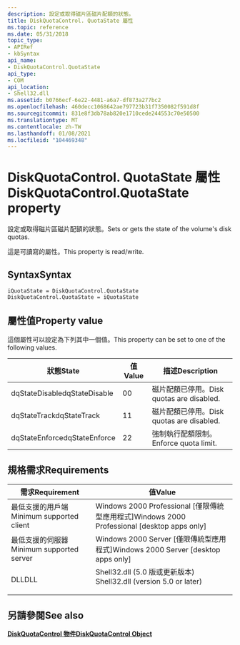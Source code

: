 ```yaml
---
description: 設定或取得磁片區磁片配額的狀態。
title: DiskQuotaControl. QuotaState 屬性
ms.topic: reference
ms.date: 05/31/2018
topic_type:
- APIRef
- kbSyntax
api_name:
- DiskQuotaControl.QuotaState
api_type:
- COM
api_location:
- Shell32.dll
ms.assetid: b0766ecf-6e22-4481-a6a7-df873a277bc2
ms.openlocfilehash: 460decc1068642ae797723b31f7350082f591d8f
ms.sourcegitcommit: 831e8f3db78ab820e1710cede244553c70e50500
ms.translationtype: MT
ms.contentlocale: zh-TW
ms.lasthandoff: 01/08/2021
ms.locfileid: "104469348"
---
```

# <a name="diskquotacontrolquotastate-property"></a><span data-ttu-id="d390d-103">DiskQuotaControl. QuotaState 屬性</span><span class="sxs-lookup"><span data-stu-id="d390d-103">DiskQuotaControl.QuotaState property</span></span>

<span data-ttu-id="d390d-104">設定或取得磁片區磁片配額的狀態。</span><span class="sxs-lookup"><span data-stu-id="d390d-104">Sets or gets the state of the volume's disk quotas.</span></span>

<span data-ttu-id="d390d-105">這是可讀寫的屬性。</span><span class="sxs-lookup"><span data-stu-id="d390d-105">This property is read/write.</span></span>

## <a name="syntax"></a><span data-ttu-id="d390d-106">Syntax</span><span class="sxs-lookup"><span data-stu-id="d390d-106">Syntax</span></span>


```JScript
iQuotaState = DiskQuotaControl.QuotaState
DiskQuotaControl.QuotaState = iQuotaState
```



## <a name="property-value"></a><span data-ttu-id="d390d-107">屬性值</span><span class="sxs-lookup"><span data-stu-id="d390d-107">Property value</span></span>

<span data-ttu-id="d390d-108">這個屬性可以設定為下列其中一個值。</span><span class="sxs-lookup"><span data-stu-id="d390d-108">This property can be set to one of the following values.</span></span>



| <span data-ttu-id="d390d-109">狀態</span><span class="sxs-lookup"><span data-stu-id="d390d-109">State</span></span>          | <span data-ttu-id="d390d-110">值</span><span class="sxs-lookup"><span data-stu-id="d390d-110">Value</span></span> | <span data-ttu-id="d390d-111">描述</span><span class="sxs-lookup"><span data-stu-id="d390d-111">Description</span></span>               |
|----------------|-------|---------------------------|
| <span data-ttu-id="d390d-112">dqStateDisable</span><span class="sxs-lookup"><span data-stu-id="d390d-112">dqStateDisable</span></span> | <span data-ttu-id="d390d-113">0</span><span class="sxs-lookup"><span data-stu-id="d390d-113">0</span></span>     | <span data-ttu-id="d390d-114">磁片配額已停用。</span><span class="sxs-lookup"><span data-stu-id="d390d-114">Disk quotas are disabled.</span></span> |
| <span data-ttu-id="d390d-115">dqStateTrack</span><span class="sxs-lookup"><span data-stu-id="d390d-115">dqStateTrack</span></span>   | <span data-ttu-id="d390d-116">1</span><span class="sxs-lookup"><span data-stu-id="d390d-116">1</span></span>     | <span data-ttu-id="d390d-117">磁片配額已停用。</span><span class="sxs-lookup"><span data-stu-id="d390d-117">Disk quotas are disabled.</span></span> |
| <span data-ttu-id="d390d-118">dqStateEnforce</span><span class="sxs-lookup"><span data-stu-id="d390d-118">dqStateEnforce</span></span> | <span data-ttu-id="d390d-119">2</span><span class="sxs-lookup"><span data-stu-id="d390d-119">2</span></span>     | <span data-ttu-id="d390d-120">強制執行配額限制。</span><span class="sxs-lookup"><span data-stu-id="d390d-120">Enforce quota limit.</span></span>      |



 

## <a name="requirements"></a><span data-ttu-id="d390d-121">規格需求</span><span class="sxs-lookup"><span data-stu-id="d390d-121">Requirements</span></span>



| <span data-ttu-id="d390d-122">需求</span><span class="sxs-lookup"><span data-stu-id="d390d-122">Requirement</span></span> | <span data-ttu-id="d390d-123">值</span><span class="sxs-lookup"><span data-stu-id="d390d-123">Value</span></span> |
|-------------------------------------|---------------------------------------------------------------------------------------------------------------|
| <span data-ttu-id="d390d-124">最低支援的用戶端</span><span class="sxs-lookup"><span data-stu-id="d390d-124">Minimum supported client</span></span><br/> | <span data-ttu-id="d390d-125">Windows 2000 Professional \[僅限傳統型應用程式\]</span><span class="sxs-lookup"><span data-stu-id="d390d-125">Windows 2000 Professional \[desktop apps only\]</span></span><br/>                                                    |
| <span data-ttu-id="d390d-126">最低支援的伺服器</span><span class="sxs-lookup"><span data-stu-id="d390d-126">Minimum supported server</span></span><br/> | <span data-ttu-id="d390d-127">Windows 2000 Server \[僅限傳統型應用程式\]</span><span class="sxs-lookup"><span data-stu-id="d390d-127">Windows 2000 Server \[desktop apps only\]</span></span><br/>                                                          |
| <span data-ttu-id="d390d-128">DLL</span><span class="sxs-lookup"><span data-stu-id="d390d-128">DLL</span></span><br/>                      | <dl> <span data-ttu-id="d390d-129"><dt>Shell32.dll (5.0 版或更新版本) </dt></span><span class="sxs-lookup"><span data-stu-id="d390d-129"><dt>Shell32.dll (version 5.0 or later)</dt></span></span> </dl> |



## <a name="see-also"></a><span data-ttu-id="d390d-130">另請參閱</span><span class="sxs-lookup"><span data-stu-id="d390d-130">See also</span></span>

<dl> <dt>

[<span data-ttu-id="d390d-131">**DiskQuotaControl 物件**</span><span class="sxs-lookup"><span data-stu-id="d390d-131">**DiskQuotaControl Object**</span></span>](diskquotacontrol-object.md)
</dt> </dl>

 

 




